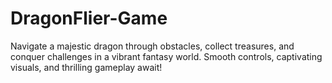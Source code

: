 # DragonFlier-Game
Navigate a majestic dragon through obstacles, collect treasures, and conquer challenges in a vibrant fantasy world. Smooth controls, captivating visuals, and thrilling gameplay await!
